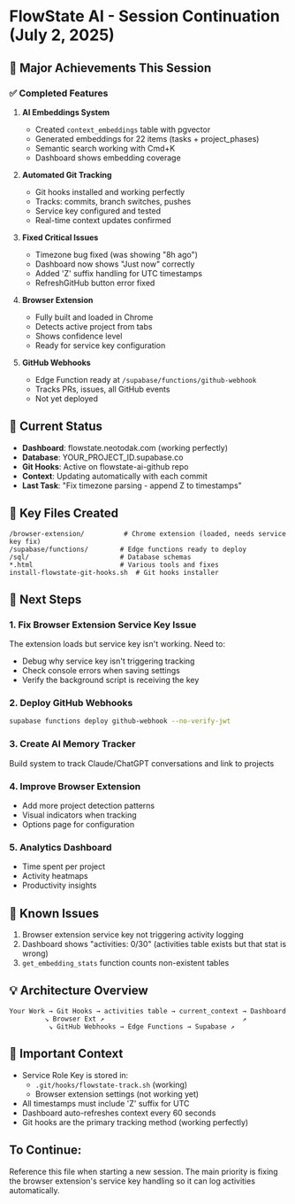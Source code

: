 # FlowState AI - Session Continuation (July 2, 2025)

## 🎉 Major Achievements This Session

### ✅ Completed Features
1. **AI Embeddings System**
   - Created `context_embeddings` table with pgvector
   - Generated embeddings for 22 items (tasks + project_phases)
   - Semantic search working with Cmd+K
   - Dashboard shows embedding coverage

2. **Automated Git Tracking**
   - Git hooks installed and working perfectly
   - Tracks: commits, branch switches, pushes
   - Service key configured and tested
   - Real-time context updates confirmed

3. **Fixed Critical Issues**
   - Timezone bug fixed (was showing "8h ago")
   - Dashboard now shows "Just now" correctly
   - Added 'Z' suffix handling for UTC timestamps
   - RefreshGitHub button error fixed

4. **Browser Extension**
   - Fully built and loaded in Chrome
   - Detects active project from tabs
   - Shows confidence level
   - Ready for service key configuration

5. **GitHub Webhooks**
   - Edge Function ready at `/supabase/functions/github-webhook`
   - Tracks PRs, issues, all GitHub events
   - Not yet deployed

## 🚀 Current Status
- **Dashboard**: flowstate.neotodak.com (working perfectly)
- **Database**: YOUR_PROJECT_ID.supabase.co
- **Git Hooks**: Active on flowstate-ai-github repo
- **Context**: Updating automatically with each commit
- **Last Task**: "Fix timezone parsing - append Z to timestamps"

## 📁 Key Files Created
```
/browser-extension/          # Chrome extension (loaded, needs service key fix)
/supabase/functions/        # Edge functions ready to deploy
/sql/                       # Database schemas
*.html                      # Various tools and fixes
install-flowstate-git-hooks.sh  # Git hooks installer
```

## 🔧 Next Steps

### 1. Fix Browser Extension Service Key Issue
The extension loads but service key isn't working. Need to:
- Debug why service key isn't triggering tracking
- Check console errors when saving settings
- Verify the background script is receiving the key

### 2. Deploy GitHub Webhooks
```bash
supabase functions deploy github-webhook --no-verify-jwt
```

### 3. Create AI Memory Tracker
Build system to track Claude/ChatGPT conversations and link to projects

### 4. Improve Browser Extension
- Add more project detection patterns
- Visual indicators when tracking
- Options page for configuration

### 5. Analytics Dashboard
- Time spent per project
- Activity heatmaps
- Productivity insights

## 🐛 Known Issues
1. Browser extension service key not triggering activity logging
2. Dashboard shows "activities: 0/30" (activities table exists but that stat is wrong)
3. `get_embedding_stats` function counts non-existent tables

## 💡 Architecture Overview
```
Your Work → Git Hooks → activities table → current_context → Dashboard
         ↘ Browser Ext ↗                                   ↗
          ↘ GitHub Webhooks → Edge Functions → Supabase ↗
```

## 🔑 Important Context
- Service Role Key is stored in:
  - `.git/hooks/flowstate-track.sh` (working)
  - Browser extension settings (not working yet)
- All timestamps must include 'Z' suffix for UTC
- Dashboard auto-refreshes context every 60 seconds
- Git hooks are the primary tracking method (working perfectly)

## To Continue:
Reference this file when starting a new session. The main priority is fixing the browser extension's service key handling so it can log activities automatically.